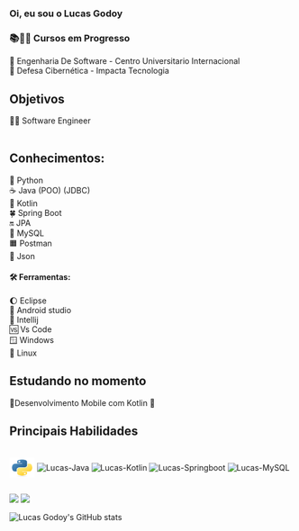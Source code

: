 ### Oi, eu sou o Lucas Godoy
### 📚👨‍🎓 Cursos em Progresso  <br> 
🚀 Engenharia De Software - Centro Universitario Internacional <br>
👾 Defesa Cibernética - Impacta Tecnologia <br>


## Objetivos 

👨‍💻 Software Engineer <br> <br>

## Conhecimentos:
🐍 Python <br>
☕ Java (POO) (JDBC) <br>
📱 Kotlin <br>
🍀 Spring Boot <br>
🔛 JPA <br>
🐬 MySQL <br>
🟧 Postman <br>
🔳 Json <br>

#### 🛠️ Ferramentas:  <br>
🌔 Eclipse <br>
📱 Android studio <br>
🔳 Intellij <br>
🆚 Vs Code <br>
🪟  Windows <br>
🐧 Linux <br>

## Estudando no momento
📱Desenvolvimento Mobile com Kotlin 🤖
## Principais Habilidades
<div style="display: inline_block"><br>
  <img align="center" alt="Lucas-Python" height="35" width="45" src="https://raw.githubusercontent.com/devicons/devicon/master/icons/python/python-original.svg">
  <img align="center" alt="Lucas-Java" height="40" width="45" src="https://cdn.iconscout.com/icon/free/png-256/free-java-60-1174953.png">
  <img align="center" alt="Lucas-Kotlin" height="70" width="70" src="https://cdn.icon-icons.com/icons2/2699/PNG/512/kotlinlang_logo_icon_170356.png">
  <img align="center" alt="Lucas-Springboot" height="35" width="60" src="https://miro.medium.com/v2/resize:fit:750/format:webp/1*ljHUhFnaBissdRBe7DIo6g.png">
  <img align="center" alt="Lucas-MySQL" height="60" width="60" src="https://www.svgrepo.com/show/303251/mysql-logo.svg">
         
  ##
<div> 
  <a href="https://instagram.com/eu.lucas_26?utm_source=qr&igshid=MzNlNGNkZWQ4Mg==" target="_blank"><img src="https://img.shields.io/badge/-Instagram-%23E4405F?style=for-the-badge&logo=instagram&logoColor=white" target="_blank"></a>
<a href = "mailto:lucassdegodoy@hotmail"><img src="https://img.shields.io/badge/Microsoft_Outlook-0078D4?style=for-the-badge&logo=microsoft-outlook&logoColor=white"></a>
</div>

![Lucas Godoy's GitHub stats](https://github-readme-stats.vercel.app/api?username=LucasGodoy1&show_icons=true&theme=radical)
